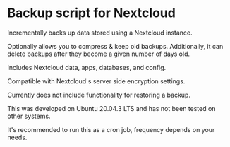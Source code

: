 # Backup script for Nextcloud

Incrementally backs up data stored using a Nextcloud instance.

Optionally allows you to compress & keep old backups.
Additionally, it can delete backups after they become a given number of days old.

Includes Nextcloud data, apps, databases, and config.

Compatible with Nextcloud's server side encryption settings.

Currently does not include functionality for restoring a backup.

This was developed on Ubuntu 20.04.3 LTS and has not been tested on other systems.

It's recommended to run this as a cron job, frequency depends on your needs.
